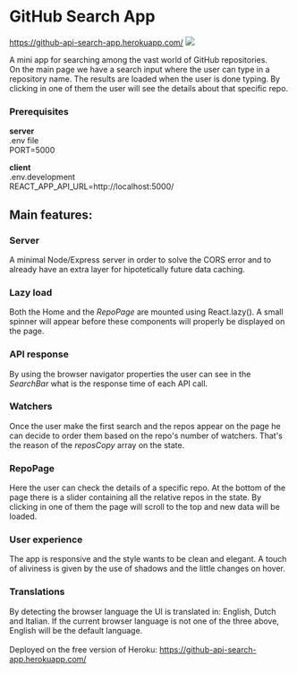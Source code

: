 # GitHub Search App 
https://github-api-search-app.herokuapp.com/
<img src="https://user-images.githubusercontent.com/30729360/77848707-fc628600-71c6-11ea-9ce5-d6dac5c3e6b5.png" />

A mini app for searching among the vast world of GitHub repositories. 
<br>
On the main page we have a search input where the user can type in a repository name. The results are loaded when the user is done typing. By clicking in one of them the user will see the details about that specific repo. 

### Prerequisites
<strong>server</strong><br>
.env file<br>
PORT=5000<br>

<strong>client</strong><br>
.env.development<br>
REACT_APP_API_URL=http://localhost:5000/

## Main features:

### Server
A minimal Node/Express server in order to solve the CORS error and to already have an extra layer for hipotetically future data caching.

### Lazy load 
Both the Home and the <em>RepoPage</em> are mounted using React.lazy().
A small spinner will appear before these components will properly be displayed on the page. 

### API response 
By using the browser navigator properties the user can see in the <em>SearchBar</em> what is the response time of each API call. 

### Watchers 
Once the user make the first search and the repos appear on the page he can decide to order them based on the repo's number of watchers. That's the reason of the <em>reposCopy</em> array on the state. 

### RepoPage
Here the user can check the details of a specific repo. At the bottom of the page there is a slider containing all the relative repos in the state. By clicking in one of them the page will scroll to the top and new data will be loaded. 

### User experience
The app is responsive and the style wants to be clean and elegant. A touch of aliviness is given by the use of shadows and the little changes on hover. 

### Translations
By detecting the browser language the UI is translated in: English, Dutch and Italian. If the current browser language is not one of the three above, English will be the default language. 
<br/><br/>
Deployed on the free version of Heroku: https://github-api-search-app.herokuapp.com/
